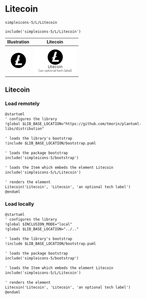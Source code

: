 # Litecoin


```text
simpleicons-5/L/Litecoin
```

```text
include('simpleicons-5/L/Litecoin')
```



| Illustration | Litecoin |
| :---: | :---: |
| ![illustration for Illustration](../../simpleicons-5/L/Litecoin.png) | ![illustration for Litecoin](../../simpleicons-5/L/Litecoin.Local.png) |




## Litecoin

### Load remotely
```plantuml
@startuml
' configures the library
!global $LIB_BASE_LOCATION="https://github.com/tmorin/plantuml-libs/distribution"

' loads the library's bootstrap
!include $LIB_BASE_LOCATION/bootstrap.puml

' loads the package bootstrap
include('simpleicons-5/bootstrap')

' loads the Item which embeds the element Litecoin
include('simpleicons-5/L/Litecoin')

' renders the element
Litecoin('Litecoin', 'Litecoin', 'an optional tech label')
@enduml
```

### Load locally
```plantuml
@startuml
' configures the library
!global $INCLUSION_MODE="local"
!global $LIB_BASE_LOCATION="../.."

' loads the library's bootstrap
!include $LIB_BASE_LOCATION/bootstrap.puml

' loads the package bootstrap
include('simpleicons-5/bootstrap')

' loads the Item which embeds the element Litecoin
include('simpleicons-5/L/Litecoin')

' renders the element
Litecoin('Litecoin', 'Litecoin', 'an optional tech label')
@enduml
```

